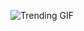 ![Trending GIF](https://media0.giphy.com/media/v1.Y2lkPThiYjIxNzcyZ29ydDlvbjZ4NjJlMjE5Z2kzc3NvN3Nsc2o2OHAxZWp0dmNuOHRuMyZlcD12MV9naWZzX3NlYXJjaCZjdD1n/wQAbcl6iDnawokpLj9/giphy.gif)

